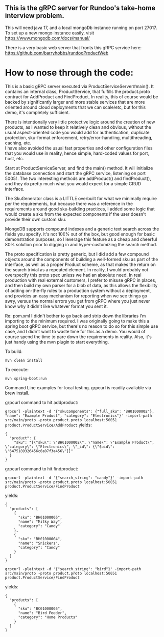 ## This is the gRPC server for Rundoo's take-home interview problem.

This will need java 17, and a local mongoDb instance running on port 27017.  To set up a new mongo instance easily, 
visit https://www.mongodb.com/docs/manual/  

There is a very basic web server that fronts this gRPC service here: https://github.com/barryhobbs/rundooProductWeb

# How to nose through the code:
This is a basic gRPC server executed via ProductServiceServer#main().  It contains an internal class, ProductService, 
that fulfills the product.proto contract for AddProduct and FindProduct.  In reality, this of course would be backed by 
significantly larger and more stable services that are more oriented around cloud deployments that we can scale/etc, 
but for this demo, it's completely sufficient.  

There is intentionally very little protective logic around the creation of new products, as I wanted to keep it 
relatively clean and obvious, without the usual aspect-oriented code you would add for authentication, 
duplicate protection, sku-format enforcement, retry/error-handling, multithreading, caching, etc.  
I have also avoided the usual fast properties  and other configuration files that you would use in reality, hence 
simple, hard-coded values for port, host, etc.

Start at ProductServiceServer, and find the main() method.  It will initialize the database connection and start the 
gRPC service, listening on port 50051.  The two interesting methods are addProduct() and findProduct(), and they do 
pretty much what you would expect for a simple CRUD interface.  

The SkuGenerator class is a LITTLE overbuilt for what we minimally require per 
the requirements, but because there was a reference in the requirements around good sku-building practices, I added 
some logic that would create a sku from the expected components if the user doesn't provide their own custom sku.

MongoDB supports compound indexes and a generic text search across the fields you specify.  It's not 100% out of the box, but good enough for basic
demonstration purposes, so I leverage this feature as a cheap and cheerful 80% solution prior to digging in and 
hyper-customizing the search method.

The proto specification is pretty generic, but I did add a few compound objects around the components of building a 
well-formed sku as part of the interface, as well as a proper Product scheme, as that makes the return on the search 
trivial as a repeated element.  In reality, I would probably not overspecify this proto spec unless we had an absolute 
need.  In real production with real external customers, I prefer to misuse gRPC in places, and then build my own parser
for a blob of data, as this allows the flexibility of adding on-the-fly rules to a production system without a 
deployment, and provides an easy mechanism for reporting when we see things go awry, versus the normal errors you get 
from gRPC where you just never know why it didn't like whatever format you sent it.

Re: pom.xml I didn't bother to go back and strip down the libraries I'm importing to the minimum required.  I was 
originally going to make this a spring boot gRPC service, but there's no reason to do so for this simple use case, and 
I didn't want to waste time for this as a demo.  You would of course spend the time to pare down the requirements in 
reality.  Also, it's just handy using the mvn plugin to start everything.

To build:
```
mvn clean install
``` 

To execute:
```
mvn spring-boot:run
```

Command Line examples for local testing.  grpcurl is readily available via brew install.


grpcurl command to hit addproduct:

```grpcurl -plaintext -d '{"skuComponents": {"full_sku": "BH01000002"}, "name": "Example Product", "category": "Electronics"}' -import-path src/main/proto -proto product.proto localhost:50051 product.ProductService/AddProduct```
yields:
```
{
  "product": {
    "sku": "{\"sku\": \"BH01000002\", \"name\": \"Example Product\", \"category\": \"Electronics\", \"_id\": {\"$oid\": \"6475189326456c6a07f3a456\"}}"
  }
}
```

grpcurl command to hit findproduct:

```
grpcurl -plaintext -d '{"search_string": "candy"}' -import-path src/main/proto -proto product.proto localhost:50051 product.ProductService/FindProduct
```
yields:
```
{
  "products": [
    {
      "sku": "BH01000005",
      "name": "Milky Way",
      "category": "Candy"
    },
    {
      "sku": "BH01000004",
      "name": "Snickers",
      "category": "Candy"
    }
  ]
}
```

```
grpcurl -plaintext -d '{"search_string": "bird"}' -import-path src/main/proto -proto product.proto localhost:50051 product.ProductService/FindProduct 
```

yields:

```
{
  "products": [
    {
      "sku": "BC01000005",
      "name": "Bird Feeder",
      "category": "Home Products"
    }
  ]
}
```